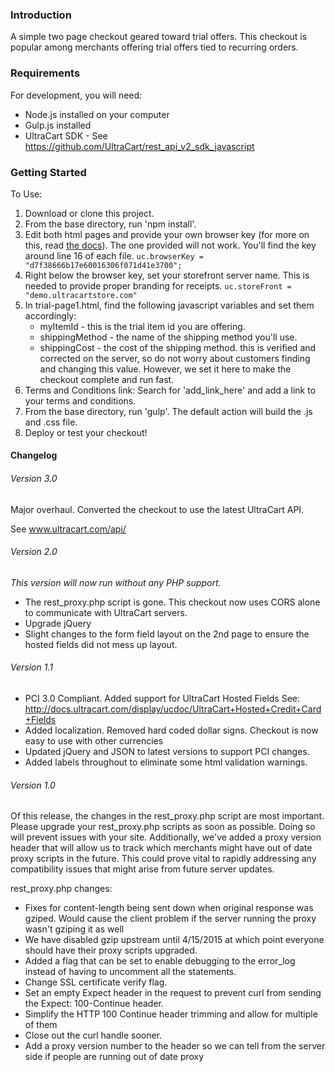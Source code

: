 ### Introduction
A simple two page checkout geared toward trial offers.  This checkout is popular among merchants offering trial offers tied to recurring orders.

### Requirements
For development, you will need:
* Node.js installed on your computer
* Gulp.js installed
* UltraCart SDK - See https://github.com/UltraCart/rest_api_v2_sdk_javascript

### Getting Started
To Use:

1. Download or clone this project.
2. From the base directory, run 'npm install'.
3. Edit both html pages and provide your own browser key (for more on this, read [the docs](https://ultracart.atlassian.net/wiki/spaces/ucdoc/pages/419364865/Creating+a+Browser+Key+for+a+JavaScript+checkout)).  The one provided will not work.  You'll find the key around line 16 of each file.
```uc.browserKey = "d7f38666b17e60016306f071d41e3700";```
4. Right below the browser key, set your storefront server name.  This is needed to provide proper branding for receipts.
`uc.storeFront = "demo.ultracartstore.com"`
5. In trial-page1.html, find the following javascript variables and set them accordingly:
   * myItemId - this is the trial item id you are offering.
   * shippingMethod - the name of the shipping method you'll use.
   * shippingCost - the cost of the shipping method.  this is verified and corrected on the server, so do not worry about customers finding and changing this value.  However, we set it here to make the checkout complete and run fast.
6. Terms and Conditions link:  Search for 'add_link_here' and add a link to your terms and conditions.   
7. From the base directory, run 'gulp'.  The default action will build the .js and .css file.
8. Deploy or test your checkout!



#### Changelog

###### Version 3.0
Major overhaul.  Converted the checkout to use the latest UltraCart API.

See www.ultracart.com/api/

###### Version 2.0

_This version will now run without any PHP support._

* The rest_proxy.php script is gone.  This checkout now uses CORS alone to communicate with UltraCart servers.
* Upgrade jQuery
* Slight changes to the form field layout on the 2nd page to ensure the hosted fields did not mess up layout.

###### Version 1.1

* PCI 3.0 Compliant.  Added support for UltraCart Hosted Fields See: http://docs.ultracart.com/display/ucdoc/UltraCart+Hosted+Credit+Card+Fields
* Added localization.  Removed hard coded dollar signs.  Checkout is now easy to use with other currencies
* Updated jQuery and JSON to latest versions to support PCI changes.
* Added labels throughout to eliminate some html validation warnings.

###### Version 1.0

Of this release, the changes in the rest_proxy.php script are most important.
Please upgrade your rest_proxy.php scripts as soon as possible.  Doing so will prevent issues with your site.  Additionally,
we've added a proxy version header that will allow us to track which merchants might have out of date proxy scripts in the
future.  This could prove vital to rapidly addressing any compatibility issues that might arise from future server updates.

rest_proxy.php changes:
* Fixes for content-length being sent down when original response was gziped.  Would cause the client problem if the server running the proxy wasn't gziping it as well
* We have disabled gzip upstream until 4/15/2015 at which point everyone should have their proxy scripts upgraded.
* Added a flag that can be set to enable debugging to the error_log instead of having to uncomment all the statements.
* Change SSL certificate verify flag.
* Set an empty Expect header in the request to prevent curl from sending the Expect: 100-Continue header.
* Simplify the HTTP 100 Continue header trimming and allow for multiple of them
* Close out the curl handle sooner.
* Add a proxy version number to the header so we can tell from the server side if people are running out of date proxy
